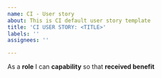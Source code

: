 ```yaml
---
name: CI - User story
about: This is CI default user story template
title: 'CI USER STORY: <TITLE>'
labels: ''
assignees: ''

---
```


As a **role** I can **capability** so that **received benefit**
